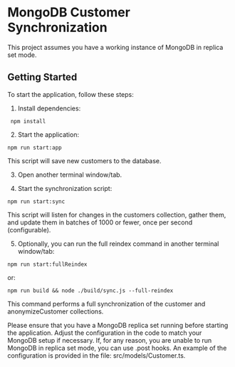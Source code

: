 # MongoDB Customer Synchronization

This project assumes you have a working instance of MongoDB in replica set mode.

## Getting Started

To start the application, follow these steps:

1. Install dependencies:

``` npm install```

2. Start the application:

```npm run start:app```

This script will save new customers to the database.

3. Open another terminal window/tab.

4. Start the synchronization script:

```npm run start:sync```

This script will listen for changes in the customers collection, gather them, and update them in batches of 1000 or fewer, once per second (configurable).

5. Optionally, you can run the full reindex command in another terminal window/tab:

```npm run start:fullReindex```

or:

```npm run build && node ./build/sync.js --full-reindex```

This command performs a full synchronization of the customer and anonymizeCustomer collections.

Please ensure that you have a MongoDB replica set running before starting the application. Adjust the configuration in the code to match your MongoDB setup if necessary.
If, for any reason, you are unable to run MongoDB in replica set mode, you can use .post hooks. An example of the configuration is provided in the file: src/models/Customer.ts.
